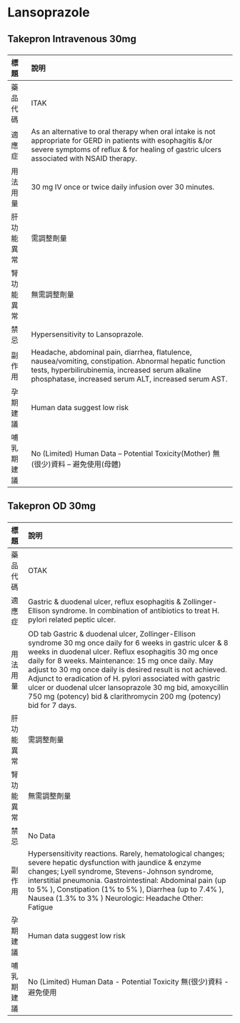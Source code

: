# Lansoprazole

## Takepron Intravenous 30mg

##### 

| 標題       | 說明                                                                                                                                                                                                                |
|:-----------|:--------------------------------------------------------------------------------------------------------------------------------------------------------------------------------------------------------------------|
| 藥品代碼   | ITAK                                                                                                                                                                                                                |
| 適應症     | As an alternative to oral therapy when oral intake is not appropriate for GERD in patients with esophagitis &/or severe symptoms of reflux & for healing of gastric ulcers associated with NSAID therapy.           |
| 用法用量   | 30 mg IV once or twice daily infusion over 30 minutes.                                                                                                                                                              |
| 肝功能異常 | 需調整劑量                                                                                                                                                                                                          |
| 腎功能異常 | 無需調整劑量                                                                                                                                                                                                        |
| 禁忌       | Hypersensitivity to Lansoprazole.                                                                                                                                                                                   |
| 副作用     | Headache, abdominal pain, diarrhea, flatulence, nausea/vomiting, constipation. Abnormal hepatic function tests, hyperbilirubinemia, increased serum alkaline phosphatase, increased serum ALT, increased serum AST. |
| 孕期建議   | Human data suggest low risk                                                                                                                                                                                         |
| 哺乳期建議 | No (Limited) Human Data – Potential Toxicity(Mother) 無(很少)資料 – 避免使用(母體)                                                                                                                                  |

## Takepron OD 30mg

##### 

| 標題       | 說明                                                                                                                                                                                                                                                                                                                                                                                                                                                                                    |
|:-----------|:----------------------------------------------------------------------------------------------------------------------------------------------------------------------------------------------------------------------------------------------------------------------------------------------------------------------------------------------------------------------------------------------------------------------------------------------------------------------------------------|
| 藥品代碼   | OTAK                                                                                                                                                                                                                                                                                                                                                                                                                                                                                    |
| 適應症     | Gastric & duodenal ulcer, reflux esophagitis & Zollinger-Ellison syndrome. In combination of antibiotics to treat H. pylori related peptic ulcer.                                                                                                                                                                                                                                                                                                                                       |
| 用法用量   | OD tab Gastric & duodenal ulcer, Zollinger-Ellison syndrome 30 mg once daily for 6 weeks in gastric ulcer & 8 weeks in duodenal ulcer. Reflux esophagitis 30 mg once daily for 8 weeks. Maintenance: 15 mg once daily. May adjust to 30 mg once daily is desired result is not achieved. Adjunct to eradication of H. pylori associated with gastric ulcer or duodenal ulcer lansoprazole 30 mg bid, amoxycillin 750 mg (potency) bid & clarithromycin 200 mg (potency) bid for 7 days. |
| 肝功能異常 | 需調整劑量                                                                                                                                                                                                                                                                                                                                                                                                                                                                              |
| 腎功能異常 | 無需調整劑量                                                                                                                                                                                                                                                                                                                                                                                                                                                                            |
| 禁忌       | No Data                                                                                                                                                                                                                                                                                                                                                                                                                                                                                 |
| 副作用     | Hypersensitivity reactions. Rarely, hematological changes; severe hepatic dysfunction with jaundice & enzyme changes; Lyell syndrome, Stevens-Johnson syndrome, interstitial pneumonia. Gastrointestinal: Abdominal pain (up to 5% ), Constipation (1% to 5% ), Diarrhea (up to 7.4% ), Nausea (1.3% to 3% ) Neurologic: Headache Other: Fatigue                                                                                                                                        |
| 孕期建議   | Human data suggest low risk                                                                                                                                                                                                                                                                                                                                                                                                                                                             |
| 哺乳期建議 | No (Limited) Human Data - Potential Toxicity 無(很少)資料 - 避免使用                                                                                                                                                                                                                                                                                                                                                                                                                    |


